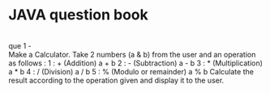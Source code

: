<h1>JAVA question book</h1>
<br>
que 1 -
<br>
Make a Calculator. Take 2 numbers (a & b) from the user and an operation as follows : 
	1 : + (Addition) a + b
2 : - (Subtraction) a - b
3 : * (Multiplication) a * b
4 : / (Division) a / b
5 : % (Modulo or remainder) a % b
Calculate the result according to the operation given and display it to the user.
